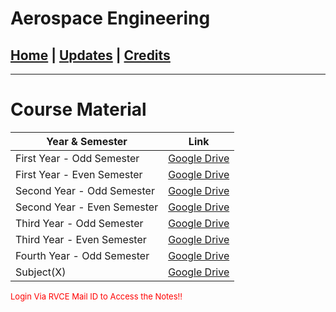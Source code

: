 # Aerospace Engineering

## [Home](../main/index.md) | [Updates](../main/updates.md) | [Credits](../main/credits.md)

---

# Course Material

| Year & Semester             | Link                                                                                                 |
| --------------------------- | ---------------------------------------------------------------------------------------------------- |
| First Year - Odd Semester   | [Google Drive](https://drive.google.com/drive/folders/1-Hw2Q9zIANWoL3Db0W1XZk76pK7XwoLI?usp=sharing) |
| First Year - Even Semester  | [Google Drive](https://drive.google.com/drive/folders/1iZPYSSVQU52S9YZeJqHkHcBzzidDdJGz?usp=share_link) |
| Second Year - Odd Semester  | [Google Drive](https://drive.google.com/drive/folders/1uglmYFCev2-GgbMh5UwgxhH1epB9_P0j?usp=share_link) |
| Second Year - Even Semester | [Google Drive](https://drive.google.com/drive/folders/1EKj-9Gqw2yONGIAfmiXj3U74SyyDlKSx?usp=sharing) |
| Third Year - Odd Semester   | [Google Drive](https://drive.google.com/drive/folders/1I4NVhupL7RZQdPwPC6Z4h_IMOoeB3lbp?usp=sharing) |
| Third Year - Even Semester  | [Google Drive](https://drive.google.com/drive/folders/120-iB6LxcP5CX3zYbwJp89XrkYGa8CL_?usp=share_link) |
| Fourth Year - Odd Semester  | [Google Drive](https://drive.google.com/drive/folders/1CAFNF-U_-bNDMVoUJT6mk3JjURVOWGmE?usp=share_link) |
| Subject(X)                  | [Google Drive](https://drive.google.com/drive/folders/1INUeC_JVpQtH0S75bXQpa0-Z31ARxcRP?usp=share_link) |

<p style="color:red; font-size:small;">
   Login Via RVCE Mail ID to Access the Notes!!
</p>
